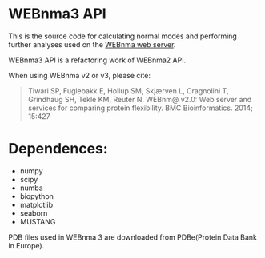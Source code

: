 # WEBnma3 API
This is the source code for calculating normal modes and performing further analyses used on the [WEBnma web server](http://apps.cbu.uib.no/webnma3/).

WEBnma3 API is a refactoring work of WEBnma2 API.

When using WEBnma v2 or v3, please cite: 
> Tiwari SP, Fuglebakk E, Hollup SM, Skjærven L, Cragnolini T, Grindhaug SH, Tekle KM, Reuter N. WEBnm@ v2.0: Web server and services for comparing protein flexibility. BMC Bioinformatics. 2014; 15:427

# Dependences:
- numpy
- scipy
- numba
- biopython
- matplotlib
- seaborn
- MUSTANG

PDB files used in WEBnma 3 are downloaded from PDBe(Protein Data Bank in Europe).
